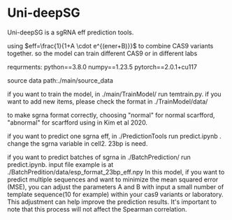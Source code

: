 # Uni-deepSG

Uni-deepSG is a sgRNA eff prediction tools.

using $eff=\frac{1}{1+A \cdot e^{(ener+B)}}$ to combine CAS9 variants together. so the model can train different CAS9 or in different labs 

requrments:
python==3.8.0
numpy==1.23.5
pytorch==2.0.1+cu117

source data path:./main/source_data

if you want to train the model, in ./main/TrainModel/ run temtrain.py. if you want to add new items, please check the format in ./TrainModel/data/

to make sgrna format correctly, choosing "normal" for normal scarfford, "abnormal" for scarfford using in Kim et al 2020. 

if you want to predict one sgrna eff, in ./PredictionTools run predict.ipynb . change the sgrna variable in cell2. 23bp is need.

if you want to predict batches of sgrna in ./BatchPrediction/ run predict.ipynb. input file example is at ./BatchPredition/data/esp_format_23bp_eff.npy
In this model, if you want to predict multiple sequences and want to minimize the mean squared error (MSE), you can adjust the parameters A and B with input a small number of template sequence(10 for example) within your cas9 variants or laboratory. This adjustment can help improve the prediction results. It's important to note that this process will not affect the Spearman correlation.
